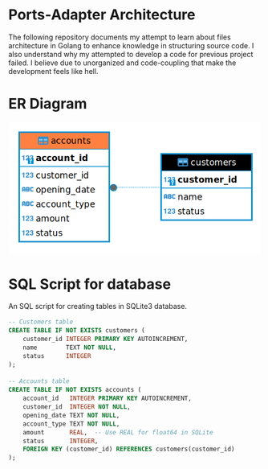 # Ports-Adapter Architecture

The following repository documents my attempt to learn about files architecture in Golang to enhance knowledge in structuring source code. 
I also understand why my attempted to develop a code for previous project failed. I believe due to unorganized and code-coupling that make the development feels like hell.


# ER Diagram

![alt text](image.png)

# SQL Script for database

An SQL script for creating tables in SQLite3 database.

```sql
-- Customers table
CREATE TABLE IF NOT EXISTS customers (
    customer_id INTEGER PRIMARY KEY AUTOINCREMENT,
    name        TEXT NOT NULL,
    status      INTEGER
);

-- Accounts table
CREATE TABLE IF NOT EXISTS accounts (
    account_id   INTEGER PRIMARY KEY AUTOINCREMENT,
    customer_id  INTEGER NOT NULL,
    opening_date TEXT NOT NULL,
    account_type TEXT NOT NULL,
    amount       REAL,  -- Use REAL for float64 in SQLite
    status       INTEGER,
    FOREIGN KEY (customer_id) REFERENCES customers(customer_id)
);
```